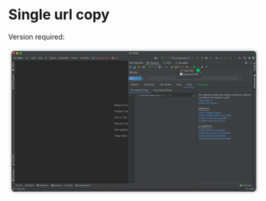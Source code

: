 # Single url copy

Version required: <Badge text="2022.2.3" />

![copyUrl](/img/2022.2.3/copyUrl.png)

